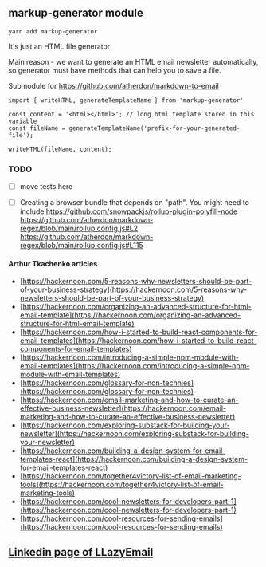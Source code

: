 

##  markup-generator module

`yarn add markup-generator`

It's just an HTML file generator

Main reason - we want to generate an HTML email newsletter automatically, so generator must have methods that can help you to save a file.


Submodule for https://github.com/atherdon/markdown-to-email


```
import { writeHTML, generateTemplateName } from 'markup-generator'

const content = '<html></html>'; // long html template stored in this variable
const fileName = generateTemplateName('prefix-for-your-generated-file');

writeHTML(fileName, content);
```


### TODO
- [ ] move tests here

- [ ] Creating a browser bundle that depends on "path". You might need to include https://github.com/snowpackjs/rollup-plugin-polyfill-node
https://github.com/atherdon/markdown-regex/blob/main/rollup.config.js#L2
https://github.com/atherdon/markdown-regex/blob/main/rollup.config.js#L115





#### Arthur Tkachenko articles

* [https://hackernoon.com/5-reasons-why-newsletters-should-be-part-of-your-business-strategy](https://hackernoon.com/5-reasons-why-newsletters-should-be-part-of-your-business-strategy)
* [https://hackernoon.com/organizing-an-advanced-structure-for-html-email-template](https://hackernoon.com/organizing-an-advanced-structure-for-html-email-template)
* [https://hackernoon.com/how-i-started-to-build-react-components-for-email-templates](https://hackernoon.com/how-i-started-to-build-react-components-for-email-templates)
* [https://hackernoon.com/introducing-a-simple-npm-module-with-email-templates](https://hackernoon.com/introducing-a-simple-npm-module-with-email-templates)
* [https://hackernoon.com/glossary-for-non-technies](https://hackernoon.com/glossary-for-non-technies)
* [https://hackernoon.com/email-marketing-and-how-to-curate-an-effective-business-newsletter](https://hackernoon.com/email-marketing-and-how-to-curate-an-effective-business-newsletter)
* [https://hackernoon.com/exploring-substack-for-building-your-newsletter](https://hackernoon.com/exploring-substack-for-building-your-newsletter)
* [https://hackernoon.com/building-a-design-system-for-email-templates-react](https://hackernoon.com/building-a-design-system-for-email-templates-react)
* [https://hackernoon.com/together4victory-list-of-email-marketing-tools](https://hackernoon.com/together4victory-list-of-email-marketing-tools)
* [https://hackernoon.com/cool-newsletters-for-developers-part-1](https://hackernoon.com/cool-newsletters-for-developers-part-1)
* [https://hackernoon.com/cool-resources-for-sending-emails](https://hackernoon.com/cool-resources-for-sending-emails)


## [Linkedin page of LLazyEmail](https://www.linkedin.com/company/llazyemail/)
